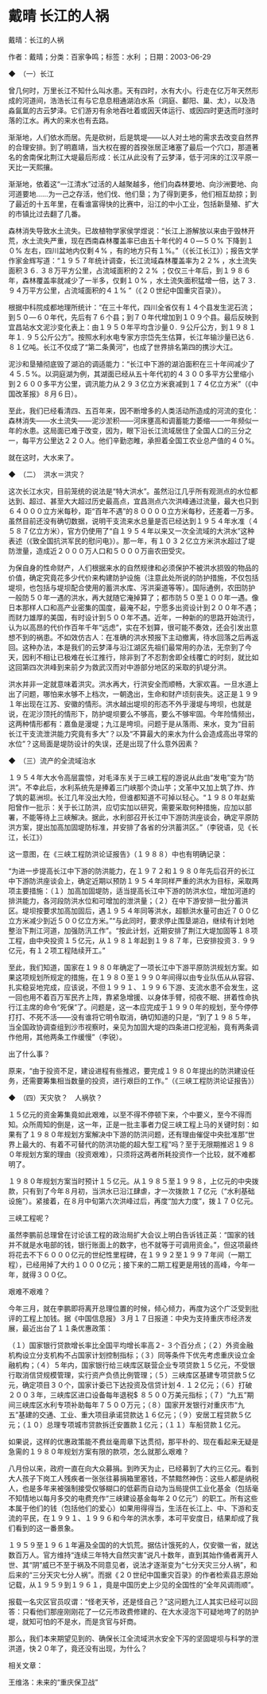 # 戴晴  长江的人祸    
    
戴晴：长江的人祸    
作者：戴晴；分类：百家争鸣；标签：水利 ；日期：2003-06-29    
◆　（一）长江    
曾几何时，万里长江不知什么叫水患。天有四时，水有大小。行走在亿万年天然形成的河道间，浩浩长江有与它息息相通湖泊水系（洞庭、鄱阳、巢、太），以及浩淼氤氲的古云梦泽。它们游刃有余地吞吐着或因天体运行、或因四时更迭而时涨时落的江水。再大的来水也有去路。    
渐渐地，人们依水而居。先是砍树，后是筑堤——以人对土地的需求去改变自然界的合理安排。到了明嘉靖，当大权在握的首揆张居正堵塞了最后一个穴口，那道著名的舍南保北荆江大堤最后形成：长江从此没有了云梦泽，低于河床的江汉平原一天比一天熙攘。    
渐渐地，依着这“一江清水”过活的人越聚越多，他们向森林要地、向沙洲要地、向河道要地……为一己之存活，他们伐、他们垦；为了得到更多，他们相互劫掠；到了最近的十五年里，在看谁富得快的比赛中，沿江的中小工业，包括新垦殖、扩大的市镇比过去翻了几番。    
森林消失导致水土流失。已故植物学家侯学煜说：“长江上游解放以来由于毁林开荒，水土流失严重，现在西南森林覆盖率已由五十年代的４０—５０% 下降到１０% 左右，四川盆地内仅剩４% ，有的地方只有１%。”（《长江长江》）；报告文学作家金辉写道：“１９５７年统计调查，长江流域森林覆盖率为２２% ，水土流失面积３６. ３８万平方公里，占流域面积的２２% ；仅仅三十年后，到１９８６年，森林覆盖率就减少了一半多，仅剩１０% ，水土流失面积猛增一倍，达７３. ９４万平方公里，占流域面积的４１% ”（《２０世纪中国重灾百录》）。    
根据中科院成都地理所统计：“在三十年代，四川全省仅有１４个县发生泥石流；到５０—６０年代，先后有７６个县；到７０年代增加到１０９个县。最后反映到宜昌站水文泥沙变化表上：由１９５０年平均含沙量０. ９公斤公方，到１９８１年１. ９５公斤公方”。按照水利水电专家方宗岱先生估算，长江年输沙量已达６. ８１亿吨。长江不仅成了“第二条黄河”，也成了世界排名第四的携沙大江。    
泥沙和垦殖彻底毁了湖泊的调适能力：“长江中下游的湖泊面积在三十年间减少了４５.５%。以洞庭湖为例，其湖面已经从五十年代初的４３００多平方公里缩小到２６００多平方公里，调汛能力从２９３亿立方米衰减到１７４亿立方米”（《中国改革报》８月６日）。    
至此，我们已经看清四、五百年来，因不断增多的人类活动所造成的河流的变化：森林消失——水土流失——泥沙淤积——河床壅高和调蓄能力萎缩——一年频似一年的水患。这局面已难于改变，因为，眼下沿长江流域居住了全国人口的三分之一，每平方公里达２２０人。他们辛勤恣睢，承担着全国工农业总产值的４０%。    
就在这时，大水来了。    
◆　（二）　洪水＝洪灾？    
这次长江水灾，目前笼统的说法是“特大洪水”。虽然沿江几乎所有观测点的水位都达到、超过、甚至大大超过历史最高点，宜昌测点六次洪峰通过流量，最大也只到６４０００立方米每秒，距“百年不遇”的８００００立方米每秒，还差着一万多。虽然目前还没有确切数据，说明干支流来水总量是否已经达到１９５４年水准（４５８７亿立方米），官方仍使用了“自１９５４年以来又一次全流域的大洪水”这种表述（《致全国抗洪军民的慰问电》）。那一年，有１０３２亿立方米洪水超过了堤防泄量，造成近２０００万人口和５０００万亩农田受灾。    
为保自身的性命财产，人们根据来水的自然规律和必须保护不被洪水损毁的物品的价值，确定究竟花多少代价来构建防护设施（注意此处所说的防护措施，不仅包括堤坝，也包括与堤坝配合使用的蓄洪水库、泻洪渠道等等）。国际通例，农田防护一般防５０年一遇的洪水，再大就随它淹掉算了；都市防５０至１００年一遇。像日本那样人口和高产业密集的国度，最淹不起，宁愿多出资设计到２００年不遇；而财力雄厚的美国，有时设计到５００年不遇。近年，一种新的的思路开始流行，认为以高昂的代价作百年千年“远虑”，实在不划算，很可能不奏效，还会引发出意想不到的祸患。不如效仿古人：在准确的洪水预报下主动撤离，待水回落之后再返回。这种办法，本是我们的云梦泽与沿江湖区先祖们最常用的办法，无奈到了今天，因利不相让已极难在长江推行，除非到了不忍割舍即全线覆亡的时刻，就比如这回第四次洪峰到来前夕为救武汉而对中游部分地区的采取的扒堤分洪。    
洪水并非一定就意味着洪灾。洪水再大，行洪安全而顺畅，大家欢喜。一旦水道上出了问题，哪怕来水够不上档次，一朝逸出，生命和财产顷刻丧失。这正是１９９１年出现在江苏、安徽的情形。洪水越出堤坝的形态不外乎漫堤与垮坝，也就是说，在泥沙顶托的情形下，防护堤坝要么不够高，要么不够牢固。今年险情频出，这两种情形都有：嘉鱼是漫堤；九江是垮坝。问题于是从落雨、来水，变为“目前长江干支流泄洪能力究竟有多大”？以及“不算最大的来水为什么会造成高出寻常的水位”？这局面是堤防设计的失误，还是出现了什么意外因素？    
◆　（三）流产的全流域治水    
１９５４年大水令高层震惊，对毛泽东关于三峡工程的游说从此由“发电”变为“防洪”。不幸此后，水利系统先是捧着三门峡那个烫山芋；文革中又加上筑了炸、炸了筑的葛洲坝。长江几年没出大险，但谁都知道不可掉以轻心。“１９８０年赵紫阳曾作一批示：关于长江防洪，应切实加以研究，需要采取何种措施，应加以部署，不能等待上三峡解决。据此，水利部召开长江中下游防洪座谈会，确定平原防洪方案，提出加高加固堤防标准，并安排了各省的分洪蓄洪区。”（李锐语，见《长江，长江》）    
这一意图，在《三峡工程防洪论证报告》（１９８８）中也有明确记录：    
“为进一步提高长江中下游的防洪能力，在１９７２和１９８０年先后召开的长江中下游防洪座谈会上，确定近期以预防１９５４年同样严重的洪水为目标，采取两项主要措施：（１）加高加固堤防，适当提高长江中下游的防洪水位，增加河道的排洪能力，各河段防洪水位和可增加的泄洪量；（２）在中下游安排一批分蓄洪区。堤坝按要求加高加固后，遇１９５４年同等洪水，超额洪水量可由近７００亿立方米减少到近５００亿立方米。”“与此同时，要求停止围垦湖泊，继续有计划地整治下荆江河道，加强防汛工作”。“按此计划，近期安排了荆江大堤加固等１８项工程，由中央投资１５亿元，从１９８１年起到１９８７年，已安排投资３. ９９亿元，有１２项工程陆续开工。”    
至此，我们知道，国家在１９８０年确定了一项长江中下游平原防洪规划方案。如果这项规划所规定的措施，在１９８０至１９９０年间得以由专业队伍从从容容、扎实稳妥地完成，应该说，不但１９９１、１９９６下游、支流水患不会发生，这一回也用不着百万军民齐上阵，靠紧急增援、以身体手臂，彻夜不眠、拼着性命执行江主席的命令“死保”了。问题是，这一本应完成于１９９０年的规划，至今停停打打、不死不活——没有谁将它明令取消，确切知道的只是，“到了１９８５年，当全国政协调查组到沙市视察时，亲见为加固大堤的四条进口挖泥船，竟有两条调作他用，其他两条工作缓慢”（李锐）。    
出了什么事？    
原来，“由于投资不足，建设进程有些推迟，要完成１９８０年提出的防洪建设任务，还需要筹集相当数量的投资，进行艰巨的工作。”（《三峡工程防洪论证报告》）    
◆　（四）天灾欤？　人祸欤？    
１５亿元的资金筹集竟如此艰难，以至不得不停顿下来，个中要义，至今不得而知。众所周知的倒是，这一年，正是一批主事者力促三峡工程上马的关键时刻：如果有了１９８０年规划方案解决中下游的防洪问题，还有理由催促中央批准那“世界上最大的、有着不可替代的防洪功能的超大型工程”吗？至于无限期推迟１９８０年规划方案的理由（投资艰难），只须将这两者所耗投资作一个比较，就不难都明了。    
１９８０年规划方案当时预计１５亿元。从１９８５至１９９８，上亿元的中央拨款，只有到了今年８月初，当洪水已沿江肆虐，才一次拨款１７亿元（“水利基础设施”）。紧接着，在８月中旬第六次洪峰过后，再度“加大力度”，拨１７０亿元。    
三峡工程呢？    
虽然李鹏前总理曾在讨论该工程的政治局扩大会议上明白告诉钱正英：“国家的钱并不就是水电部的钱，银行账面上的数字，也不就等于可调用资金。”，但这项最终将花去不下６０００亿元的世纪性里程碑，在１９９２至１９９７年间（一期工程），已经用掉了大约１０００亿元；接下来的二期工程更是用钱的高峰，今年一年，就得３００亿。    
艰难不艰难？    
今年三月，就在李鹏即将离开总理位置的时候，倾心倾力，再度为这个广泛受到批评的工程上加钱。据《中国信息报》３月１７日报道：中央为支持重庆市经济发展，最近出台了１１条优惠政策：    
（１）国家银行贷款增长率比全国平均增长率高２- ３个百分点；（２）外资金融机构设立分支机构不占国家计划控制指标；（３）同等条件下优先考虑重庆设立金融机构；（４）５年内，国家银行给三峡库区联营企业专项贷款１５亿元，不受银行取消信贷规模管理，实行资产负债比例管理；（５）三峡库区基建专项贷款５亿元，确定项目３０个，国家计委已下达投资及信贷计划４. １２亿元；（６）打破２００３年，三峡库区进口设备每年退税$ ８５００万美元指标；（７）“九五”期间三峡库区水利专项补助每年７５００万元；（８）国家开发银行对重庆市“九五”基建的交通、工业、重大项目承诺贷款达１６亿元；（９）安居工程贷款５亿元；（１０）总理专项城市贷款拆迁安置款１亿元；（１１）车船贷款１亿元。    
如果说，这样的优惠政策能不费丝毫周章下达贯彻，那平朴的、现在看起来无疑是急需的１９８０年规划方案有限的款项，怎么就那么艰难？    
八月份以来，政府一直在向大众募捐。到昨天为止，已经募到了大约三亿元。看到大人孩子下岗工人残疾者一张张往募捐箱里塞钱，不禁黯然神伤：这些人都是纳税人，也是多年来被强制接受仅够糊口的低薪而自动为当局提供工业化基金（包括毫不知情地以每月多交的电费充作“三峡建设基金每年２０亿元”）的职工。所有这些本属于他们的钱（包括他们的爱心）如果用得得当，生活在长江上、中、下游和支流的平民，在１９９１、１９９６和今年的洪水季，本可平安度日，结果却成了我们看到的这一番景象。    
１９５９至１９６１年遍及全国的的大饥荒。据估计饿死的人，仅安徽一省，就达数百万人。官方维持“连续三年特大自然灾害”说凡十数年，直到其始作俑者离开人世、其“阴”威已不至于祸及不同意见者，说法才逐渐变为“七分天灾三分人祸”，和后来的“三分天灾七分人祸”。而据《２０世纪中国重灾百录》的作者检索县志原始记载，从１９５９到１９６１，竟是中国历史上少见的全国性的“全年风调雨顺”。    
报载一名灾区官员叹谓：“怪老天爷，还是怪自己？”这问题九江人其实已经可以回答：只看他们那座刚刚花了一亿元市政费修建的、在大水浸泡下可疑地垮了的防护堤，就知可怕的不是水，而是贪官与奸商。    
那么，我们本来期望见到的、确保长江全流域洪水安全下泻的坚固堤坝与科学的泄洪道，快２０年了，竟还没有出现，为什么？    
    
相关文章：    
王维洛：未来的“重庆保卫战”